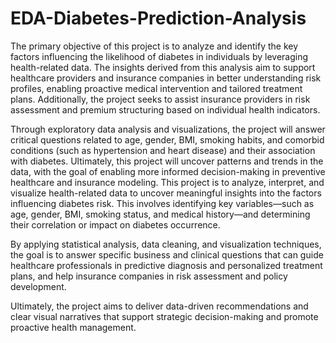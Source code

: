 # EDA-Diabetes-Prediction-Analysis
The primary objective of this project is to analyze and identify the key factors influencing the likelihood of diabetes in individuals by leveraging health-related data. The insights derived from this analysis aim to support healthcare providers and insurance companies in better understanding risk profiles, enabling proactive medical intervention and tailored treatment plans. Additionally, the project seeks to assist insurance providers in risk assessment and premium structuring based on individual health indicators.

Through exploratory data analysis and visualizations, the project will answer critical questions related to age, gender, BMI, smoking habits, and comorbid conditions (such as hypertension and heart disease) and their association with diabetes. Ultimately, this project will uncover patterns and trends in the data, with the goal of enabling more informed decision-making in preventive healthcare and insurance modeling.
This project is to analyze, interpret, and visualize health-related data to uncover meaningful insights into the factors influencing diabetes risk. This involves identifying key variables—such as age, gender, BMI, smoking status, and medical history—and determining their correlation or impact on diabetes occurrence.

By applying statistical analysis, data cleaning, and visualization techniques, the goal is to answer specific business and clinical questions that can guide healthcare professionals in predictive diagnosis and personalized treatment plans, and help insurance companies in risk assessment and policy development.

Ultimately, the project aims to deliver data-driven recommendations and clear visual narratives that support strategic decision-making and promote proactive health management.
